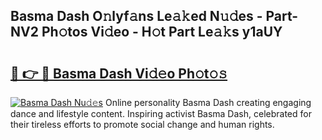 ## Basma Dash O𝚗lyf𝚊ns Le𝚊𝚔ed N𝚞𝚍es - Part-NV2 Ph𝚘tos Vi𝚍eo - H𝚘t Part Le𝚊𝚔s y1aUY

# <h2><a href="http://hf3i4jn.feru.top/?c=Basma+Dash">🔗 👉 🔴 Basma Dash Vi𝚍𝚎o Ph𝚘t𝚘𝚜</a></h2>

[![Basma Dash Nu𝚍𝚎s](https://i.imgur.com/0TWrTi3.gif)](http://hf3i4jn.feru.top/?c=Basma+Dash)
Online personality Basma Dash creating engaging dance and lifestyle content. Inspiring activist Basma Dash, celebrated for their tireless efforts to promote social change and human rights. 
